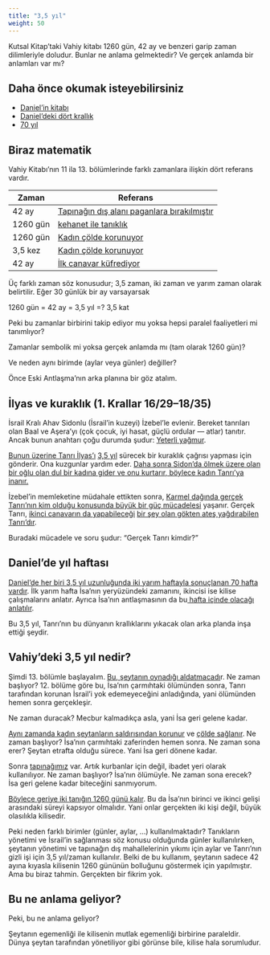 ```yaml
---
title: "3,5 yıl"
weight: 50
---
```



Kutsal Kitap’taki Vahiy kitabı 1260 gün, 42 ay ve benzeri garip zaman dilimleriyle doludur. Bunlar ne anlama gelmektedir? Ve gerçek anlamda bir anlamları var mı?


## Daha önce okumak isteyebilirsiniz

<a name="f73a"></a>
- [Daniel’in kitabı](../../../../bible/daniel/expl/the-book-of-daniel)
- [Daniel’deki dört krallık](../../../../bible/daniel/expl/the-four-kingdoms-in-daniel)
- [70 yıl](../../../../bible/daniel/expl/the-70-year-weeks)



## Biraz matematik

<a name="05a6"></a>
Vahiy Kitabı’nın 11 ila 13. bölümlerinde farklı zamanlara ilişkin dört referans vardır.


| Zaman | Referans |
|-------|----------|
| 42 ay | [Tapınağın dış alanı paganlara bırakılmıştır](https://www.bibleserver.com/TR/Vahiy11%2C2) |
| 1260 gün | [kehanet ile tanıklık](https://www.bibleserver.com/TR/Vahiy11%2C3) |
| 1260 gün | [Kadın çölde korunuyor](https://www.bibleserver.com/TR/Vahiy12%2C6) |
| 3,5 kez | [Kadın çölde korunuyor](https://www.bibleserver.com/TR/Vahiy12%2C14) |
| 42 ay | [İlk canavar küfrediyor](https://www.bibleserver.com/TR/Vahiy13%2C5) |

Üç farklı zaman söz konusudur; 3,5 zaman, iki zaman ve yarım zaman olarak belirtilir. Eğer 30 günlük bir ay varsayarsak

1260 gün = 42 ay = 3,5 yıl =? 3,5 kat

Peki bu zamanlar birbirini takip ediyor mu yoksa hepsi paralel faaliyetleri mi tanımlıyor?

Zamanlar sembolik mi yoksa gerçek anlamda mı (tam olarak 1260 gün)?

Ve neden aynı birimde (aylar veya günler) değiller?

Önce Eski Antlaşma’nın arka planına bir göz atalım.


## İlyas ve kuraklık (1. Krallar 16/29–18/35)

<a name="08ef"></a>
İsrail Kralı Ahav Sidonlu (İsrail’in kuzeyi) İzebel’le evlenir. Bereket tanrıları olan Baal ve Aşera’yı (çok çocuk, iyi hasat, güçlü ordular — atlar) tanıtır. Ancak bunun anahtarı çoğu durumda şudur: [Yeterli yağmur](https://www.bibleserver.com/TR/1.Krallar17%3A8).

[Bunun üzerine Tanrı İlyas’ı](https://www.bibleserver.com/TR/1.Krallar17%3A1) [3,5 yıl](https://www.bibleserver.com/TR/Luka4%3A25) sürecek bir kuraklık çağrısı yapması için gönderir. Ona kuzgunlar yardım eder. [Daha sonra Sidon’da ölmek üzere olan bir oğlu olan dul bir kadına gider ve onu kurtarır, böylece kadın Tanrı’ya inanır.](https://www.bibleserver.com/TR/1.Krallar17%3A6-24)

İzebel’in memleketine müdahale ettikten sonra, [Karmel dağında gerçek Tanrı’nın kim olduğu konusunda büyük bir güç mücadelesi](https://www.bibleserver.com/TR/1.Krallar18%3A16-46) yaşanır. Gerçek Tanrı, [ikinci canavarın da yapabileceği](https://www.bibleserver.com/TR/Vahiy13%3A13) [bir şey olan gökten ateş yağdırabilen Tanrı’dır](https://www.bibleserver.com/TR/1.Krallar18%3A16-46).

Buradaki mücadele ve soru şudur: “Gerçek Tanrı kimdir?”


## Daniel’de yıl haftası

<a name="eb7b"></a>
[Daniel’de her biri 3,5 yıl uzunluğunda iki yarım haftayla sonuçlanan 70 hafta vardır](../../../../bible/daniel/expl/the-70-year-weeks). İlk yarım hafta İsa’nın yeryüzündeki zamanını, ikincisi ise kilise çalışmalarını anlatır. Ayrıca İsa’nın antlaşmasının da bu[ hafta içinde olacağı anlatılır](https://www.bibleserver.com/TR/Daniel9%3A27).

Bu 3,5 yıl, Tanrı’nın bu dünyanın krallıklarını yıkacak olan arka planda inşa ettiği şeydir.


## Vahiy’deki 3,5 yıl nedir?

<a name="b4e3"></a>
Şimdi 13. bölümle başlayalım. [Bu, şeytanın oynadığı aldatmacadı](../../../../content/beasts/expl/the-nature-of-the-beast-in-the-book-of-revelation)r. Ne zaman başlıyor? 12. bölüme göre bu, İsa’nın çarmıhtaki ölümünden sonra, Tanrı tarafından korunan İsrail’i yok edemeyeceğini anladığında, yani ölümünden hemen sonra gerçekleşir.

Ne zaman duracak? Mecbur kalmadıkça asla, yani İsa geri gelene kadar.

[Aynı zamanda kadın şeytanların saldırısından korunur](https://www.bibleserver.com/TR/Vahiy12%3A6) ve [çölde sağlanır](https://www.bibleserver.com/TR/Vahiy12%3A14). Ne zaman başlıyor? İsa’nın çarmıhtaki zaferinden hemen sonra. Ne zaman sona erer? Şeytan etrafta olduğu sürece. Yani İsa geri dönene kadar.

Sonra [tapınağımız](https://www.bibleserver.com/TR/Vahiy11%3A1-2) var. Artık kurbanlar için değil, ibadet yeri olarak kullanılıyor. Ne zaman başlıyor? İsa’nın ölümüyle. Ne zaman sona erecek? İsa geri gelene kadar biteceğini sanmıyorum.

[Böylece geriye iki tanığın 1260 günü kalır](https://www.bibleserver.com/TR/Vahiy11%3A3). Bu da İsa’nın birinci ve ikinci gelişi arasındaki süreyi kapsıyor olmalıdır. Yani onlar gerçekten iki kişi değil, büyük olasılıkla kilisedir.

Peki neden farklı birimler (günler, aylar, …) kullanılmaktadır? Tanıkların yönetimi ve İsrail’in sağlanması söz konusu olduğunda günler kullanılırken, şeytanın yönetimi ve tapınağın dış mahallelerinin yıkımı için aylar ve Tanrı’nın gizli işi için 3,5 yıl/zaman kullanılır. Belki de bu kullanım, şeytanın sadece 42 ayına kıyasla kilisenin 1260 gününün bolluğunu göstermek için yapılmıştır. Ama bu biraz tahmin. Gerçekten bir fikrim yok.


## Bu ne anlama geliyor?

<a name="1562"></a>
Peki, bu ne anlama geliyor?

Şeytanın egemenliği ile kilisenin mutlak egemenliği birbirine paraleldir. Dünya şeytan tarafından yönetiliyor gibi görünse bile, kilise hala sorumludur.






[](https://github.com/revelation-today/revelation-today/blob/main/exampleSite/content/docs/bible/daniel/expl/the-secret-of-the-3-5-years.tr.md)
